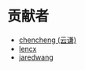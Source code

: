 # 贡献者

* [chencheng (云谦)](https://github.com/sorrycc)
* [lencx](https://github.com/lencx)
* [jaredwang](https://github.com/joriewong)